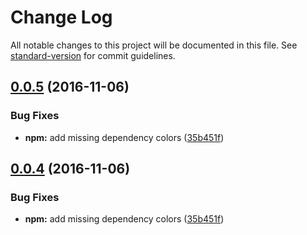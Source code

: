 # Change Log

All notable changes to this project will be documented in this file. See [standard-version](https://github.com/conventional-changelog/standard-version) for commit guidelines.

<a name="0.0.5"></a>
## [0.0.5](https://github.com/ellerbrock/error-log/compare/v0.0.4...v0.0.5) (2016-11-06)


### Bug Fixes

* **npm:** add missing dependency colors ([35b451f](https://github.com/ellerbrock/error-log/commit/35b451f))



<a name="0.0.4"></a>
## [0.0.4](https://github.com/ellerbrock/error-log/compare/v0.0.4...v0.0.4) (2016-11-06)


### Bug Fixes

* **npm:** add missing dependency colors ([35b451f](https://github.com/ellerbrock/error-log/commit/35b451f))
